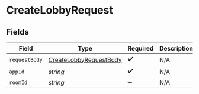 # CreateLobbyRequest


## Fields

| Field                                                                  | Type                                                                   | Required                                                               | Description                                                            |
| ---------------------------------------------------------------------- | ---------------------------------------------------------------------- | ---------------------------------------------------------------------- | ---------------------------------------------------------------------- |
| `requestBody`                                                          | [CreateLobbyRequestBody](../../Models/Lobby/CreateLobbyRequestBody.md) | :heavy_check_mark:                                                     | N/A                                                                    |
| `appId`                                                                | *string*                                                               | :heavy_check_mark:                                                     | N/A                                                                    |
| `roomId`                                                               | *string*                                                               | :heavy_minus_sign:                                                     | N/A                                                                    |